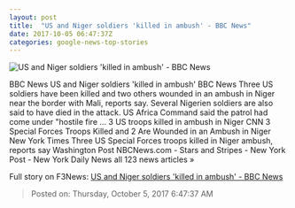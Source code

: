 ```yaml
---
layout: post
title:  "US and Niger soldiers 'killed in ambush' - BBC News"
date: 2017-10-05 06:47:37Z
categories: google-news-top-stories
---
```


![US and Niger soldiers 'killed in ambush' - BBC News](https://ichef.bbci.co.uk/news/1024/cpsprodpb/7AF2/production/_98147413_nigermaliniamey9761017.jpg)

BBC News US and Niger soldiers 'killed in ambush' BBC News Three US soldiers have been killed and two others wounded in an ambush in Niger near the border with Mali, reports say. Several Nigerien soldiers are also said to have died in the attack. US Africa Command said the patrol had come under "hostile fire ... 3 US troops killed in ambush in Niger CNN 3 Special Forces Troops Killed and 2 Are Wounded in an Ambush in Niger New York Times Three US Special Forces troops killed in Niger ambush, reports say Washington Post NBCNews.com - Stars and Stripes - New York Post - New York Daily News all 123 news articles »


Full story on F3News: [US and Niger soldiers 'killed in ambush' - BBC News](http://www.f3nws.com/n/ppGQRF)

> Posted on: Thursday, October 5, 2017 6:47:37 AM
